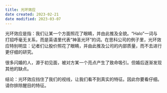 ```yaml
---
title: 光环效应
date created: 2023-02-21
date modified: 2023-03-07
---
```


光环效应是指：我们让某一个方面照花了眼睛，并由此推及全貌。“Halo”一词与打招呼毫无关系，而是英语里代表“神圣光环”的词。在思科公司的例子里，光环效应特别明显：记者们让股价照花了眼睛，并由此推及公司的内部质量，而不去进行更仔细的研究。

很多闪婚的人，源于初见面，被对方某一个亮点产生了致命吸引。但婚后逐渐发现其他的缺点。

结论：光环效应挡住了我们的视线，让我们看不到真实的特征。因此你要看仔细。请你排除醒目的特征。
